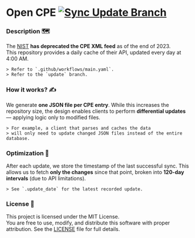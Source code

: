 # Open CPE [![Sync Update Branch](https://github.com/oneaudit/opencpe/actions/workflows/main.yaml/badge.svg)](https://github.com/oneaudit/opencpe/actions/workflows/main.yaml)

### Description 🗺️

The [NIST](https://nvd.nist.gov/developers/products) **has deprecated the CPE XML feed** as of the end of 2023.<br>
This repository provides a daily cache of their API, updated every day at 4:00 AM.

```
> Refer to `.github/workflows/main.yaml`.
> Refer to the `update` branch.
```

### How it works? ✍️

We generate **one JSON file per CPE entry**. While this increases the repository size, the design enables clients to perform **differential updates** — applying logic only to modified files.

```
> For example, a client that parses and caches the data
> will only need to update changed JSON files instead of the entire database.
```

### Optimization 🚀

After each update, we store the timestamp of the last successful sync.
This allows us to fetch **only the changes** since that point, broken into **120-day intervals** (due to API limitations).

```
> See `.update_date` for the latest recorded update.
```

### License 📄

This project is licensed under the MIT License.<br>
You are free to use, modify, and distribute this software with proper attribution. See the [LICENSE](LICENSE) file for full details.
